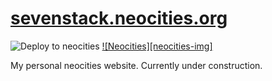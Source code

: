 # [sevenstack.neocities.org](https://sevenstack.neocities.org/)

![Deploy to neocities](https://github.com/ecomnes/sevenstack.neocities.org/workflows/Deploy%20to%20neociteis/badge.svg)
[![Neocities][neocities-img]]([https](https://sevenstack.neocities.org/))

My personal neocities website. Currently under construction.
